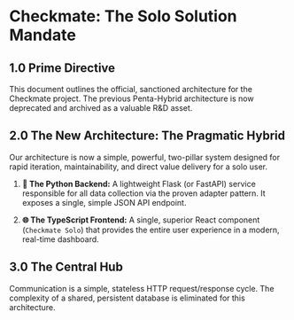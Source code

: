 # Checkmate: The Solo Solution Mandate

## 1.0 Prime Directive
This document outlines the official, sanctioned architecture for the Checkmate project. The previous Penta-Hybrid architecture is now deprecated and archived as a valuable R&D asset.

## 2.0 The New Architecture: The Pragmatic Hybrid
Our architecture is now a simple, powerful, two-pillar system designed for rapid iteration, maintainability, and direct value delivery for a solo user.

1.  **🐍 The Python Backend:** A lightweight Flask (or FastAPI) service responsible for all data collection via the proven adapter pattern. It exposes a single, simple JSON API endpoint.

2.  **🌐 The TypeScript Frontend:** A single, superior React component (`Checkmate Solo`) that provides the entire user experience in a modern, real-time dashboard.

## 3.0 The Central Hub
Communication is a simple, stateless HTTP request/response cycle. The complexity of a shared, persistent database is eliminated for this architecture.